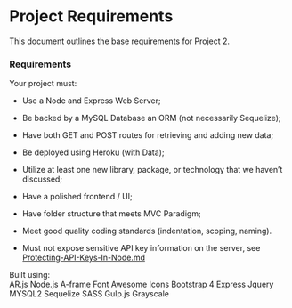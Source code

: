 # Project Requirements

This document outlines the base requirements for Project 2.

### Requirements

Your project must:

* Use a Node and Express Web Server;

* Be backed by a MySQL Database an ORM (not necessarily Sequelize);

* Have both GET and POST routes for retrieving and adding new data;

* Be deployed using Heroku (with Data);

* Utilize at least one new library, package, or technology that we haven’t discussed;

* Have a polished frontend / UI;

* Have folder structure that meets MVC Paradigm;

* Meet good quality coding standards (indentation, scoping, naming).

* Must not expose sensitive API key information on the server, see [Protecting-API-Keys-In-Node.md](../10-nodejs/03-Supplemental/Protecting-API-Keys-In-Node.md)


Built using:  
AR.js
Node.js
A-frame
Font Awesome Icons
Bootstrap 4
Express
Jquery
MYSQL2
Sequelize
SASS 
Gulp.js
Grayscale
